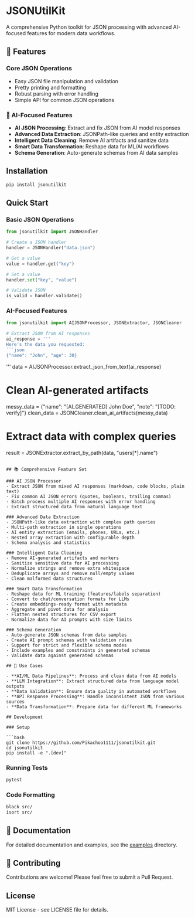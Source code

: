 # JSONUtilKit

A comprehensive Python toolkit for JSON processing with advanced AI-focused features for modern data workflows.

## 🚀 Features

### Core JSON Operations
- Easy JSON file manipulation and validation
- Pretty printing and formatting
- Robust parsing with error handling
- Simple API for common JSON operations

### 🤖 AI-Focused Features
- **AI JSON Processing**: Extract and fix JSON from AI model responses
- **Advanced Data Extraction**: JSONPath-like queries and entity extraction
- **Intelligent Data Cleaning**: Remove AI artifacts and sanitize data
- **Smart Data Transformation**: Reshape data for ML/AI workflows
- **Schema Generation**: Auto-generate schemas from AI data samples

## Installation

```bash
pip install jsonutilkit
```

## Quick Start

### Basic JSON Operations
```python
from jsonutilkit import JSONHandler

# Create a JSON handler
handler = JSONHandler("data.json")

# Get a value
value = handler.get("key")

# Set a value
handler.set("key", "value")

# Validate JSON
is_valid = handler.validate()
```

### AI-Focused Features
```python
from jsonutilkit import AIJSONProcessor, JSONExtractor, JSONCleaner

# Extract JSON from AI responses
ai_response = '''
Here's the data you requested:
```json
{"name": "John", "age": 30}
```
'''
data = AIJSONProcessor.extract_json_from_text(ai_response)

# Clean AI-generated artifacts
messy_data = {"name": "[AI_GENERATED] John Doe", "note": "[TODO: verify]"}
clean_data = JSONCleaner.clean_ai_artifacts(messy_data)

# Extract data with complex queries
result = JSONExtractor.extract_by_path(data, "users[*].name")
```

## 📚 Comprehensive Feature Set

### AI JSON Processor
- Extract JSON from mixed AI responses (markdown, code blocks, plain text)
- Fix common AI JSON errors (quotes, booleans, trailing commas)
- Batch process multiple AI responses with error handling
- Extract structured data from natural language text

### Advanced Data Extraction
- JSONPath-like data extraction with complex path queries
- Multi-path extraction in single operations
- AI entity extraction (emails, phones, URLs, etc.)
- Nested array extraction with configurable depth
- Schema analysis and statistics

### Intelligent Data Cleaning
- Remove AI-generated artifacts and markers
- Sanitize sensitive data for AI processing
- Normalize strings and remove extra whitespace
- Deduplicate arrays and remove null/empty values
- Clean malformed data structures

### Smart Data Transformation
- Reshape data for ML training (features/labels separation)
- Convert to chat/conversation formats for LLMs
- Create embeddings-ready format with metadata
- Aggregate and pivot data for analysis
- Flatten nested structures for CSV export
- Normalize data for AI prompts with size limits

### Schema Generation
- Auto-generate JSON schemas from data samples
- Create AI prompt schemas with validation rules
- Support for strict and flexible schema modes
- Include examples and constraints in generated schemas
- Validate data against generated schemas

## 🎯 Use Cases

- **AI/ML Data Pipelines**: Process and clean data from AI models
- **LLM Integration**: Extract structured data from language model outputs
- **Data Validation**: Ensure data quality in automated workflows
- **API Response Processing**: Handle inconsistent JSON from various sources
- **Data Transformation**: Prepare data for different ML frameworks

## Development

### Setup

```bash
git clone https://github.com/Pikachoo1111/jsonutilkit.git
cd jsonutilkit
pip install -e ".[dev]"
```

### Running Tests

```bash
pytest
```

### Code Formatting

```bash
black src/
isort src/
```

## 📖 Documentation

For detailed documentation and examples, see the [examples](examples/) directory.

## 🤝 Contributing

Contributions are welcome! Please feel free to submit a Pull Request.

## License

MIT License - see LICENSE file for details.
